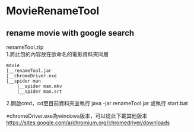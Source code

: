 # MovieRenameTool
rename movie with google search
---------------------------------------
renameTool.zip  
1.將此包的內容放在欲命名的電影資料夾同層

	movie
	|__renameTool.jar
	|__chromeDriver.exe
	|__spider man
		|__spider man.mkv
		|__spider man.srt

2.開啟cmd，cd至目前資料夾並執行 java -jar renameTool.jar 或執行 start.bat  
  
※chromeDriver.exe為windows版本，可以從此下載其他版本  
https://sites.google.com/a/chromium.org/chromedriver/downloads
